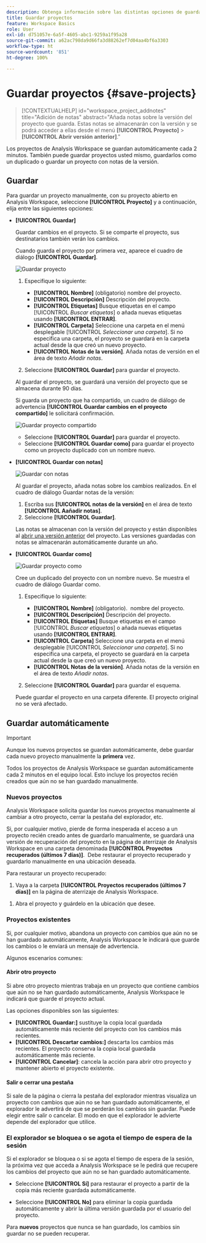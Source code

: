 ```yaml
---
description: Obtenga información sobre las distintas opciones de guardado, como guardar automáticamente, guardar como, guardar como plantilla y abrir versiones anteriores.
title: Guardar proyectos
feature: Workspace Basics
role: User
exl-id: d751057e-6a5f-4605-abc1-9259a1f95a28
source-git-commit: a62ac798da9d66fa3d88262ef7d04aa4bf6a3303
workflow-type: ht
source-wordcount: '851'
ht-degree: 100%

---
```


# Guardar proyectos {#save-projects}

<!-- markdownlint-disable MD034 -->

>[!CONTEXTUALHELP]
>id="workspace_project_addnotes"
>title="Adición de notas"
>abstract="Añada notas sobre la versión del proyecto que guarda. Estas notas se almacenarán con la versión y se podrá acceder a ellas desde el menú **[!UICONTROL Proyecto]** > **[!UICONTROL Abrir versión anterior]**."

<!-- markdownlint-enable MD034 -->


Los proyectos de Analysis Workspace se guardan automáticamente cada 2 minutos. También puede guardar proyectos usted mismo, guardarlos como un duplicado o guardar un proyecto con notas de la versión.

## Guardar

Para guardar un proyecto manualmente, con su proyecto abierto en Analysis Workspace, seleccione **[!UICONTROL Proyecto]** y a continuación, elija entre las siguientes opciones:

* **[!UICONTROL Guardar]**

  Guardar cambios en el proyecto. Si se comparte el proyecto, sus destinatarios también verán los cambios. 

  Cuando guarda el proyecto por primera vez, aparece el cuadro de diálogo **[!UICONTROL Guardar]**.

  ![Guardar proyecto](assets/save-project.png)

   1. Especifique lo siguiente:

      * **[!UICONTROL Nombre]** (obligatorio) nombre del proyecto.
      * **[!UICONTROL Descripción]** Descripción del proyecto.
      * **[!UICONTROL Etiquetas]** Busque etiquetas en el campo [!UICONTROL *Buscar etiquetas*] o añada nuevas etiquetas usando **[!UICONTROL ENTRAR]**.
      * **[!UICONTROL Carpeta]** Seleccione una carpeta en el menú desplegable [!UICONTROL *Seleccionar una carpeta*]. Si no especifica una carpeta, el proyecto se guardará en la carpeta actual desde la que creó un nuevo proyecto.
      * **[!UICONTROL Notas de la versión]**. Añada notas de versión en el área de texto *Añadir notas*.

   1. Seleccione **[!UICONTROL Guardar]** para guardar el proyecto.

  Al guardar el proyecto, se guardará una versión del proyecto que se almacena durante 90 días.

  Si guarda un proyecto que ha compartido, un cuadro de diálogo de advertencia **[!UICONTROL Guardar cambios en el proyecto compartido]** le solicitará confirmación.

  ![Guardar proyecto compartido](assets/save-project-shared.png)

   * Seleccione **[!UICONTROL Guardar]** para guardar el proyecto.
   * Seleccione **[!UICONTROL Guardar como]** para guardar el proyecto como un proyecto duplicado con un nombre nuevo.


* **[!UICONTROL Guardar con notas]**

  ![Guardar con notas](assets/save-version-notes.png)

  Al guardar el proyecto, añada notas sobre los cambios realizados. En el cuadro de diálogo Guardar notas de la versión:

   1. Escriba sus **[!UICONTROL notas de la versión]** en el área de texto **[!UICONTROL Aañadir notas]**.
   1. Seleccione **[!UICONTROL Guardar]**.

  Las notas se almacenan con la versión del proyecto y están disponibles al [abrir una versión anterior](open-projects.md#open-previous-version) del proyecto. Las versiones guardadas con notas se almacenarán automáticamente durante un año.

* **[!UICONTROL Guardar como]**

  ![Guardar proyecto como](assets/save-project-as.png)

  Cree un duplicado del proyecto con un nombre nuevo. Se muestra el cuadro de diálogo Guardar como.

   1. Especifique lo siguiente:

      * **[!UICONTROL Nombre]** (obligatorio).  nombre del proyecto.
      * **[!UICONTROL Descripción]** Descripción del proyecto.
      * **[!UICONTROL Etiquetas]** Busque etiquetas en el campo [!UICONTROL *Buscar etiquetas*] o añada nuevas etiquetas usando **[!UICONTROL ENTRAR]**.
      * **[!UICONTROL Carpeta]** Seleccione una carpeta en el menú desplegable [!UICONTROL *Seleccionar una carpeta*]. Si no especifica una carpeta, el proyecto se guardará en la carpeta actual desde la que creó un nuevo proyecto.
      * **[!UICONTROL Notas de la versión]**. Añada notas de la versión en el área de texto *Añadir notas*.

   1. Seleccione **[!UICONTROL Guardar]** para guardar el esquema.

  Puede guardar el proyecto en una carpeta diferente. El proyecto original no se verá afectado.


<!-- Cannot find this option in CJA 
| **[!UICONTROL Save as template]** | Save your project as a [custom template](https://experienceleague.adobe.com/docs/analytics/analyze/analysis-workspace/build-workspace-project/starter-projects.html) that becomes available to your organization under **[!UICONTROL Project > New]** | 
-->

## Guardar automáticamente


>[!IMPORTANT]
>
>Aunque los nuevos proyectos se guardan automáticamente, debe guardar cada nuevo proyecto manualmente la **primera** vez. 
>

Todos los proyectos de Analysis Workspace se guardan automáticamente cada 2 minutos en el equipo local. Esto incluye los proyectos recién creados que aún no se han guardado manualmente.

### Nuevos proyectos

Analysis Workspace solicita guardar los nuevos proyectos manualmente al cambiar a otro proyecto, cerrar la pestaña del explorador, etc.

Si, por cualquier motivo, pierde de forma inesperada el acceso a un proyecto recién creado antes de guardarlo manualmente, se guardará una versión de recuperación del proyecto en la página de aterrizaje de Analysis Workspace en una carpeta denominada **[!UICONTROL Proyectos recuperados (últimos 7 días)]**.  Debe restaurar el proyecto recuperado y guardarlo manualmente en una ubicación deseada.

Para restaurar un proyecto recuperado:

1. Vaya a la carpeta **[!UICONTROL Proyectos recuperados (últimos 7 días)]** en la página de aterrizaje de Analysis Workspace.

<!-- 
     ![The list of folders highlighting the Recovered Project folder.](assets/recovered-folder.png)
  -->

1. Abra el proyecto y guárdelo en la ubicación que desee.


### Proyectos existentes

Si, por cualquier motivo, abandona un proyecto con cambios que aún no se han guardado automáticamente, Analysis Workspace le indicará que guarde los cambios o le enviará un mensaje de advertencia.


Algunos escenarios comunes:

#### Abrir otro proyecto

Si abre otro proyecto mientras trabaja en un proyecto que contiene cambios que aún no se han guardado automáticamente, Analysis Workspace le indicará que guarde el proyecto actual.

Las opciones disponibles son las siguientes:

* **[!UICONTROL Guardar:]** sustituye la copia local guardada automáticamente más reciente del proyecto con los cambios más recientes.
* **[!UICONTROL Descartar cambios:]** descarta los cambios más recientes. El proyecto conserva la copia local guardada automáticamente más reciente.
* **[!UICONTROL Cancelar]**: cancela la acción para abrir otro proyecto y mantener abierto el proyecto existente.

<!-- ![Click Save to save changes to a project.](assets/existing-save.png) -->

#### Salir o cerrar una pestaña

Si sale de la página o cierra la pestaña del explorador mientras visualiza un proyecto con cambios que aún no se han guardado automáticamente, el explorador le advertirá de que se perderán los cambios sin guardar. Puede elegir entre salir o cancelar. El modo en que el explorador le advierte depende del explorador que utilice.


### El explorador se bloquea o se agota el tiempo de espera de la sesión

Si el explorador se bloquea o si se agota el tiempo de espera de la sesión, la próxima vez que acceda a Analysis Workspace se le pedirá que recupere los cambios del proyecto que aún no se han guardado automáticamente.

* Seleccione **[!UICONTROL Sí]** para restaurar el proyecto a partir de la copia más reciente guardada automáticamente.

* Seleccione **[!UICONTROL No]** para eliminar la copia guardada automáticamente y abrir la última versión guardada por el usuario del proyecto.

<!--![The Project Recovery dialog box.](assets/project-recovery.png)-->



Para **nuevos** proyectos que nunca se han guardado, los cambios sin guardar no se pueden recuperar.


<!-- Shouldn't this belong to another page?  Moved it to a new open projects page


## Open previously saved version

To open a previously saved version of a project:

1. Select **[!UICONTROL Open previous version]** from the **[!UICONTROL Project]** menu.

   ![The Previously saved project versions list and options to show All versions or Only versions with notes.](assets/open-previously-saved.png)

1. Review the list of previous versions available. You can switch between **[!UICONTROL All versions]** and **[!UICONTROL Only versions with notes]**.

   For each version, the list shows a timestamp
   [!UICONTROL Timestamp] and [!UICONTROL Editor] are shown, in addition to [!UICONTROL Notes] if they were added when the [!UICONTROL Editor] saved. Versions without notes are stored for 90 days; versions with notes are stored for 1 year.
1. Select a previous version and click **[!UICONTROL Load]**.
   The previous version then loads with a notification. The previous version does not become the current saved version of your project until you click **[!UICONTROL Save]**. If you navigate away from the loaded version, when you return, you will see the last saved version of the project.

-->
